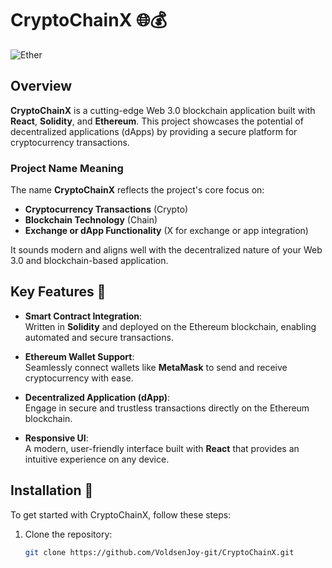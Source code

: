 # CryptoChainX 🌐💰

![Ether](https://i.ibb.co/DVF4tNW/image.png)

## Overview

**CryptoChainX** is a cutting-edge Web 3.0 blockchain application built with **React**, **Solidity**, and **Ethereum**. This project showcases the potential of decentralized applications (dApps) by providing a secure platform for cryptocurrency transactions.

### Project Name Meaning

The name **CryptoChainX** reflects the project's core focus on:
- **Cryptocurrency Transactions** (Crypto)
- **Blockchain Technology** (Chain)
- **Exchange or dApp Functionality** (X for exchange or app integration)

It sounds modern and aligns well with the decentralized nature of your Web 3.0 and blockchain-based application.

## Key Features 🚀

- **Smart Contract Integration**:  
  Written in **Solidity** and deployed on the Ethereum blockchain, enabling automated and secure transactions.

- **Ethereum Wallet Support**:  
  Seamlessly connect wallets like **MetaMask** to send and receive cryptocurrency with ease.

- **Decentralized Application (dApp)**:  
  Engage in secure and trustless transactions directly on the Ethereum blockchain.

- **Responsive UI**:  
  A modern, user-friendly interface built with **React** that provides an intuitive experience on any device.

## Installation 🔧

To get started with CryptoChainX, follow these steps:

1. Clone the repository:
   ```bash
   git clone https://github.com/VoldsenJoy-git/CryptoChainX.git
